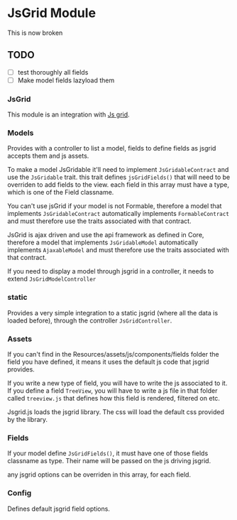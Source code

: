 # JsGrid Module

This is now broken

## TODO
- [ ] test thoroughly all fields
- [ ] Make model fields lazyload them

### JsGrid

This module is an integration with [Js grid](http://js-grid.com/).

### Models

Provides with a controller to list a model, fields to define fields as jsgrid accepts them and js assets.

To make a model JsGridable it'll need to implement `JsGridableContract` and use the `JsGridable` trait. this trait defines `jsGridFields()` that will need to be overriden to add fields to the view. each field in this array must have a type, which is one of the Field classname.

You can't use jsGrid if your model is not Formable, therefore a model that implements `JsGridableContract` automatically implements `FormableContract` and must therefore use the traits associated with that contract.

JsGrid is ajax driven and use the api framework as defined in Core, therefore a model that implements `JsGridableModel` automatically implements `AjaxableModel` and must therefore use the traits associated with that contract.

If you need to display a model through jsgrid in a controller, it needs to extend `JsGridModelController`

### static

Provides a very simple integration to a static jsgrid (where all the data is loaded before), through the controller `JsGridController`.

### Assets
If you can't find in the Resources/assets/js/components/fields folder the field you have defined, it means it uses the default js code that jsgrid provides.

If you write a new type of field, you will have to write the js associated to it. If you define a field `TreeView`, you will have to write a js file in that folder called `treeview.js` that defines how this field is rendered, filtered on etc.

Jsgrid.js loads the jsgrid library. The css will load the default css provided by the library.

### Fields
If your model define `JsGridFields()`, it must have one of those fields classname as type. Their name will be passed on the js driving jsgrid.

any jsgrid options can be overriden in this array, for each field.

### Config
Defines default jsgrid field options.